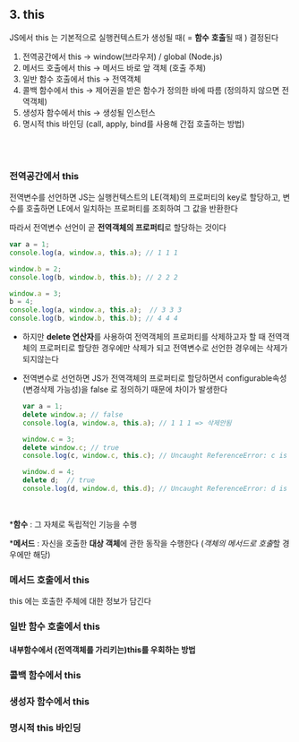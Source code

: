 ## 3. this

JS에서 this 는 기본적으로 실행컨텍스트가 생성될 때( = **함수** **호출**될 때 ) 결정된다

1. 전역공간에서 this → window(브라우저) / global (Node.js)
2. 메서드 호출에서 this → 메서드 바로 앞 객체 (호출 주체)
3. 일반 함수 호출에서 this → 전역객체
4. 콜백 함수에서 this → 제어권을 받은 함수가 정의한 바에 따름 (정의하지 않으면 전역객체)
5. 생성자 함수에서 this → 생성될 인스턴스
6. 명시적 this 바인딩 (call, apply, bind를 사용해 간접 호출하는 방법)

<br>
<br>

### 전역공간에서 this

전역변수를 선언하면 JS는 실행컨텍스트의 LE(객체)의 프로퍼티의 key로 할당하고, 변수를 호출하면 LE에서 일치하는 프로퍼티를 조회하여 그 값을 반환한다

따라서 전역변수 선언이 곧 **전역객체의 프로퍼티**로 할당하는 것이다

```js
var a = 1;
console.log(a, window.a, this.a); // 1 1 1

window.b = 2;
console.log(b, window.b, this.b); // 2 2 2

window.a = 3;
b = 4;
console.log(a, window.a, this.a);  // 3 3 3
console.log(b, window.b, this.b); // 4 4 4
```

- 하지만 **delete 연산자**를 사용하여 전역객체의 프로퍼티를 삭제하고자 할 때
전역객체의 프로퍼티로 할당한 경우에만 삭제가 되고
전역변수로 선언한 경우에는 삭제가 되지않는다

- 전역변수로 선언하면 JS가 전역객체의 프로퍼티로 할당하면서
configurable속성(변경삭제 가능성)을 false 로 정의하기 때문에 차이가 발생한다

  ```js
  var a = 1;
  delete window.a; // false
  console.log(a, window.a, this.a); // 1 1 1 => 삭제안됨

  window.c = 3;
  delete window.c; // true
  console.log(c, window.c, this.c); // Uncaught ReferenceError: c is not defined

  window.d = 4;
  delete d;  // true
  console.log(d, window.d, this.d); // Uncaught ReferenceError: d is not defined
  ```

<br>

  ***함수** : 그 자체로 독립적인 기능을 수행

  ***메서드** : 자신을 호출한 **대상 객체**에 관한 동작을 수행한다 (*객체의 메서드로 호출*할 경우에만 해당)

### 메서드 호출에서 this

this 에는 호출한 주체에 대한 정보가 담긴다

### 일반 함수 호출에서 this

#### 내부함수에서 (전역객체를 가리키는)this를 우회하는 방법

### 콜백 함수에서 this

### 생성자 함수에서 this

### 명시적 this 바인딩
